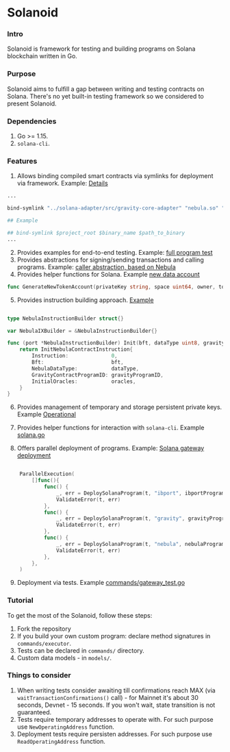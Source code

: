 

# Solanoid

### Intro

Solanoid is framework for testing and building programs on Solana blockchain written in Go.

### Purpose

Solanoid aims to fulfill a gap between writing and testing contracts on Solana. There's no yet built-in testing framework so we considered to present Solanoid.

### Dependencies

1. Go >= 1.15.
2. `solana-cli`.

### Features

1. Allows binding compiled smart contracts via symlinks for deployment via framework. Example: [Details](bind-symlink.sh)

```bash
...

bind-symlink "../solana-adapter/src/gravity-core-adapter" "nebula.so" "nebula/target/deploy/solana_nebula_contract.so"

## Example

## bind-symlink $project_root $binary_name $path_to_binary
...
```

2. Provides examples for end-to-end testing. Example: [full program test](commands/flow_test.go)
3. Provides abstractions for signing/sending transactions and calling programs. Example: [caller abstraction, based on Nebula](commands/executor/nebula.go#L361) 
4. Provides helper functions for Solana. Example [new data account](commands/new_data_account.go#L224)

```go
func GenerateNewTokenAccount(privateKey string, space uint64, owner, tokenMint common.PublicKey, clientEndpoint string, seeds string) (*models.CommandResponse, error) 
```
5. Provides instruction building approach. [Example](commands/executor/ib_port.go)

```go

type NebulaInstructionBuilder struct{}

var NebulaIXBuilder = &NebulaInstructionBuilder{}

func (port *NebulaInstructionBuilder) Init(bft, dataType uint8, gravityProgramID common.PublicKey, oracles []byte) interface{} {
	return InitNebulaContractInstruction{
		Instruction:              0,
		Bft:                      bft,
		NebulaDataType:           dataType,
		GravityContractProgramID: gravityProgramID,
		InitialOracles:           oracles,
	}
}

```
6. Provides management of temporary and storage persistent private keys. Example [Operational](commands/operational.go)
7. Provides helper functions for interaction with `solana-cli`. Example [solana.go](commands/solana.go)

8. Offers parallel deployment of programs. Example: [Solana gateway deployment](commands/flow_test.go#L114)
```go

	ParallelExecution(
		[]func(){
			func() {
				_, err = DeploySolanaProgram(t, "ibport", ibportProgram.PKPath, consulsList.List[0].PKPath, "../binaries/ibport.so")
				ValidateError(t, err)
			},
			func() {
				_, err = DeploySolanaProgram(t, "gravity", gravityProgram.PKPath, consulsList.List[1].PKPath, "../binaries/gravity.so")
				ValidateError(t, err)
			},
			func() {
				_, err = DeploySolanaProgram(t, "nebula", nebulaProgram.PKPath, consulsList.List[2].PKPath, "../binaries/nebula.so")
				ValidateError(t, err)
			},
		},
	)
```

9. Deployment via tests. Example [commands/gateway_test.go](commands/gateway_test.go#L14)

### Tutorial

To get the most of the Solanoid, follow these steps:

1. Fork the repository
2. If you build your own custom program: declare method signatures in `commands/executor`.
3. Tests can be declared in `commands/` directory.
4. Custom data models - in `models/`.

### Things to consider

1. When writing tests consider awaiting till confirmations reach MAX (via `	waitTransactionConfirmations()` call) - for Mainnet it's about 30 seconds, Devnet - 15 seconds. If you won't wait, state transition is not guaranteed. 
2. Tests require temporary addresses to operate with. For such purpose use `NewOperatingAddress` function.
3. Deployment tests require persisten addresses. For such purpose use `ReadOperatingAddress` function.